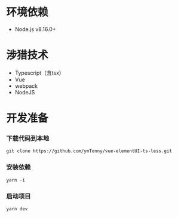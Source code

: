 # 环境依赖
* Node.js v8.16.0+
# 涉猎技术
* Typescript（含tsx）
* Vue
* webpack
* NodeJS
# 开发准备
### 下载代码到本地
```
git clone https://github.com/ymTonny/vue-elementUI-ts-less.git
```
### 安装依赖
```
yarn -i
```
### 启动项目
```
yarn dev
```